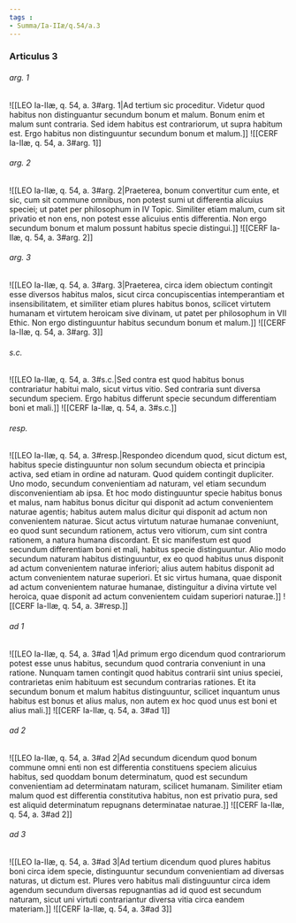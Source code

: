 ```yaml
---
tags : 
- Summa/Ia-IIæ/q.54/a.3
---
```


### Articulus 3

###### arg. 1
![[LEO Ia-IIæ, q. 54, a. 3#arg. 1|Ad tertium sic proceditur. Videtur quod habitus non distinguantur secundum bonum et malum. Bonum enim et malum sunt contraria. Sed idem habitus est contrariorum, ut supra habitum est. Ergo habitus non distinguuntur secundum bonum et malum.]]
![[CERF Ia-IIæ, q. 54, a. 3#arg. 1]]

###### arg. 2
![[LEO Ia-IIæ, q. 54, a. 3#arg. 2|Praeterea, bonum convertitur cum ente, et sic, cum sit commune omnibus, non potest sumi ut differentia alicuius speciei; ut patet per philosophum in IV Topic. Similiter etiam malum, cum sit privatio et non ens, non potest esse alicuius entis differentia. Non ergo secundum bonum et malum possunt habitus specie distingui.]]
![[CERF Ia-IIæ, q. 54, a. 3#arg. 2]]

###### arg. 3
![[LEO Ia-IIæ, q. 54, a. 3#arg. 3|Praeterea, circa idem obiectum contingit esse diversos habitus malos, sicut circa concupiscentias intemperantiam et insensibilitatem, et similiter etiam plures habitus bonos, scilicet virtutem humanam et virtutem heroicam sive divinam, ut patet per philosophum in VII Ethic. Non ergo distinguuntur habitus secundum bonum et malum.]]
![[CERF Ia-IIæ, q. 54, a. 3#arg. 3]]

###### s.c.
![[LEO Ia-IIæ, q. 54, a. 3#s.c.|Sed contra est quod habitus bonus contrariatur habitui malo, sicut virtus vitio. Sed contraria sunt diversa secundum speciem. Ergo habitus differunt specie secundum differentiam boni et mali.]]
![[CERF Ia-IIæ, q. 54, a. 3#s.c.]]

###### resp.
![[LEO Ia-IIæ, q. 54, a. 3#resp.|Respondeo dicendum quod, sicut dictum est, habitus specie distinguuntur non solum secundum obiecta et principia activa, sed etiam in ordine ad naturam. Quod quidem contingit dupliciter. Uno modo, secundum convenientiam ad naturam, vel etiam secundum disconvenientiam ab ipsa. Et hoc modo distinguuntur specie habitus bonus et malus, nam habitus bonus dicitur qui disponit ad actum convenientem naturae agentis; habitus autem malus dicitur qui disponit ad actum non convenientem naturae. Sicut actus virtutum naturae humanae conveniunt, eo quod sunt secundum rationem, actus vero vitiorum, cum sint contra rationem, a natura humana discordant. Et sic manifestum est quod secundum differentiam boni et mali, habitus specie distinguuntur. Alio modo secundum naturam habitus distinguuntur, ex eo quod habitus unus disponit ad actum convenientem naturae inferiori; alius autem habitus disponit ad actum convenientem naturae superiori. Et sic virtus humana, quae disponit ad actum convenientem naturae humanae, distinguitur a divina virtute vel heroica, quae disponit ad actum convenientem cuidam superiori naturae.]]
![[CERF Ia-IIæ, q. 54, a. 3#resp.]]

###### ad 1
![[LEO Ia-IIæ, q. 54, a. 3#ad 1|Ad primum ergo dicendum quod contrariorum potest esse unus habitus, secundum quod contraria conveniunt in una ratione. Nunquam tamen contingit quod habitus contrarii sint unius speciei, contrarietas enim habituum est secundum contrarias rationes. Et ita secundum bonum et malum habitus distinguuntur, scilicet inquantum unus habitus est bonus et alius malus, non autem ex hoc quod unus est boni et alius mali.]]
![[CERF Ia-IIæ, q. 54, a. 3#ad 1]]

###### ad 2
![[LEO Ia-IIæ, q. 54, a. 3#ad 2|Ad secundum dicendum quod bonum commune omni enti non est differentia constituens speciem alicuius habitus, sed quoddam bonum determinatum, quod est secundum convenientiam ad determinatam naturam, scilicet humanam. Similiter etiam malum quod est differentia constitutiva habitus, non est privatio pura, sed est aliquid determinatum repugnans determinatae naturae.]]
![[CERF Ia-IIæ, q. 54, a. 3#ad 2]]

###### ad 3
![[LEO Ia-IIæ, q. 54, a. 3#ad 3|Ad tertium dicendum quod plures habitus boni circa idem specie, distinguuntur secundum convenientiam ad diversas naturas, ut dictum est. Plures vero habitus mali distinguuntur circa idem agendum secundum diversas repugnantias ad id quod est secundum naturam, sicut uni virtuti contrariantur diversa vitia circa eandem materiam.]]
![[CERF Ia-IIæ, q. 54, a. 3#ad 3]]

